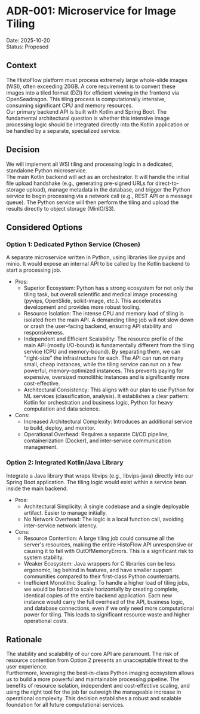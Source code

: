 # ADR-001: Microservice for Image Tiling

Date: 2025-10-20  
Status: Proposed

## Context

The HistoFlow platform must process extremely large whole-slide images (WSI), often exceeding 20GB. A core requirement is to convert these images into a tiled format (DZI) for efficient viewing in the frontend via OpenSeadragon. This tiling process is computationally intensive, consuming significant CPU and memory resources.  
Our primary backend API is built with Kotlin and Spring Boot. The fundamental architectural question is whether this intensive image processing logic should be integrated directly into the Kotlin application or be handled by a separate, specialized service.

## Decision

We will implement all WSI tiling and processing logic in a dedicated, standalone Python microservice.  
The main Kotlin backend will act as an orchestrator. It will handle the initial file upload handshake (e.g., generating pre-signed URLs for direct-to-storage upload), manage metadata in the database, and trigger the Python service to begin processing via a network call (e.g., REST API or a message queue). The Python service will then perform the tiling and upload the results directly to object storage (MinIO/S3).

## Considered Options

### Option 1: Dedicated Python Service (Chosen)

A separate microservice written in Python, using libraries like pyvips and minio. It would expose an internal API to be called by the Kotlin backend to start a processing job.

* Pros:  
  * Superior Ecosystem: Python has a strong ecosystem for not only the tiling task, but overall scientific and medical image processing (pyvips, OpenSlide, scikit-image, etc.). This accelerates development and provides more robust tooling.  
  * Resource Isolation: The intense CPU and memory load of tiling is isolated from the main API. A demanding tiling job will not slow down or crash the user-facing backend, ensuring API stability and responsiveness.  
  * Independent and Efficient Scalability: The resource profile of the main API (mostly I/O-bound) is fundamentally different from the tiling service (CPU and memory-bound). By separating them, we can "right-size" the infrastructure for each. The API can run on many small, cheap instances, while the tiling service can run on a few powerful, memory-optimized instances. This prevents paying for expensive, oversized monolithic instances and is significantly more cost-effective.  
  * Architectural Consistency: This aligns with our plan to use Python for ML services (classification, analysis). It establishes a clear pattern: Kotlin for orchestration and business logic, Python for heavy computation and data science.  
* Cons:  
  * Increased Architectural Complexity: Introduces an additional service to build, deploy, and monitor.  
  * Operational Overhead: Requires a separate CI/CD pipeline, containerization (Docker), and inter-service communication management.

### Option 2: Integrated Kotlin/Java Library

Integrate a Java library that wraps libvips (e.g., libvips-java) directly into our Spring Boot application. The tiling logic would exist within a service bean inside the main backend.

* Pros:  
  * Architectural Simplicity: A single codebase and a single deployable artifact. Easier to manage initially.  
  * No Network Overhead: The logic is a local function call, avoiding inter-service network latency.  
* Cons:  
  * Resource Contention: A large tiling job could consume all the server's resources, making the entire HistoFlow API unresponsive or causing it to fail with OutOfMemoryErrors. This is a significant risk to system stability.  
  * Weaker Ecosystem: Java wrappers for C libraries can be less ergonomic, lag behind in features, and have smaller support communities compared to their first-class Python counterparts.  
  * Inefficient Monolithic Scaling: To handle a higher load of tiling jobs, we would be forced to scale horizontally by creating complete, identical copies of the entire backend application. Each new instance would carry the full overhead of the API, business logic, and database connections, even if we only need more computational power for tiling. This leads to significant resource waste and higher operational costs.

## Rationale

The stability and scalability of our core API are paramount. The risk of resource contention from Option 2 presents an unacceptable threat to the user experience.  
Furthermore, leveraging the best-in-class Python imaging ecosystem allows us to build a more powerful and maintainable processing pipeline. The benefits of resource isolation, independent and cost-effective scaling, and using the right tool for the job far outweigh the manageable increase in operational complexity. This decision establishes a robust and scalable foundation for all future computational services.
